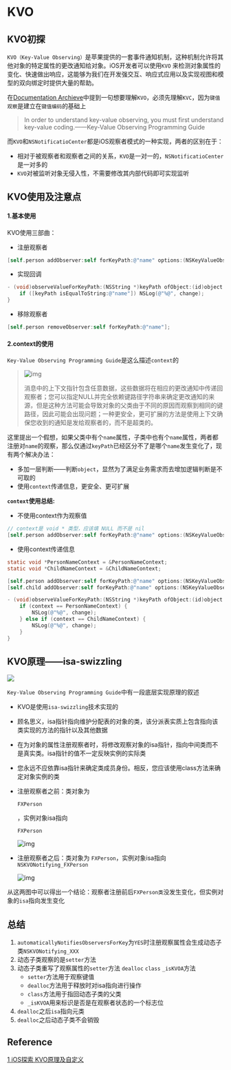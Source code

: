 # KVO



## KVO初探

`KVO（Key-Value Observing）`是苹果提供的一套事件通知机制，这种机制允许将其他对象的特定属性的更改通知给对象。iOS开发者可以使用`KVO` 来检测对象属性的变化、快速做出响应，这能够为我们在开发强交互、响应式应用以及实现视图和模型的双向绑定时提供大量的帮助。

在[Documentation Archieve](https://developer.apple.com/library/archive/documentation/Cocoa/Conceptual/KeyValueObserving/KeyValueObserving.html)中提到一句想要理解`KVO`，必须先理解`KVC`，因为`键值观察`是建立在`键值编码`的基础上

> In order to understand key-value observing, you must first understand key-value coding.——Key-Value Observing Programming Guide

而`KVO`和`NSNotificatioCenter`都是iOS观察者模式的一种实现，两者的区别在于：

- 相对于被观察者和观察者之间的关系，`KVO`是一对一的，`NSNotificatioCenter`是一对多的
- `KVO`对被监听对象无侵入性，不需要修改其内部代码即可实现监听

## KVO使用及注意点

#### 1.基本使用

KVO使用三部曲：

- 注册观察者

```objective-c
[self.person addObserver:self forKeyPath:@"name" options:(NSKeyValueObservingOptionNew | NSKeyValueObservingOptionOld) context:NULL];
```

- 实现回调

```objective-c
- (void)observeValueForKeyPath:(NSString *)keyPath ofObject:(id)object change:(NSDictionary<NSKeyValueChangeKey,id> *)change context:(void *)context {
    if ([keyPath isEqualToString:@"name"]) NSLog(@"%@", change);
}
```

- 移除观察者

```objective-c
[self.person removeObserver:self forKeyPath:@"name"];
```

#### 2.context的使用

`Key-Value Observing Programming Guide`是这么描述`context`的

> ![img](https://user-gold-cdn.xitu.io/2020/3/14/170d77a1fa7cf438?imageView2/0/w/1280/h/960/format/webp/ignore-error/1)
>
> 消息中的上下文指针包含任意数据，这些数据将在相应的更改通知中传递回观察者；您可以指定NULL并完全依赖键路径字符串来确定更改通知的来源，但是这种方法可能会导致对象的父类由于不同的原因而观察到相同的键路径，因此可能会出现问题；一种更安全，更可扩展的方法是使用上下文确保您收到的通知是发给观察者的，而不是超类的。

这里提出一个假想，如果父类中有个`name`属性，子类中也有个`name`属性，两者都注册对`name`的观察，那么仅通过`keyPath`已经区分不了是哪个`name`发生变化了，现有两个解决办法：

- 多加一层判断——判断`object`，显然为了满足业务需求而去增加逻辑判断是不可取的
- 使用`context`传递信息，更安全、更可扩展

**`context`使用总结:**

- 不使用context作为观察值

```objective-c
// context是 void * 类型，应该填 NULL 而不是 nil
[self.person addObserver:self forKeyPath:@"name" options:(NSKeyValueObservingOptionNew) context:NULL];
```

- 使用context传递信息

```objective-c
static void *PersonNameContext = &PersonNameContext;
static void *ChildNameContext = &ChildNameContext;

[self.person addObserver:self forKeyPath:@"name" options:(NSKeyValueObservingOptionNew) context:PersonNameContext];
[self.child addObserver:self forKeyPath:@"name" options:(NSKeyValueObservingOptionNew) context:ChildNameContext];

- (void)observeValueForKeyPath:(NSString *)keyPath ofObject:(id)object change:(NSDictionary<NSKeyValueChangeKey,id> *)change context:(void *)context {
    if (context == PersonNameContext) {
        NSLog(@"%@", change);
    } else if (context == ChildNameContext) {
        NSLog(@"%@", change);
    }
}
```



## KVO原理——isa-swizzling

![](http://sylarimage.oss-cn-shenzhen.aliyuncs.com/2021-02-16-135638.jpg)

`Key-Value Observing Programming Guide`中有一段底层实现原理的叙述



- KVO是使用`isa-swizzling`技术实现的
- 顾名思义，isa指针指向维护分配表的对象的类，该分派表实质上包含指向该类实现的方法的指针以及其他数据
- 在为对象的属性注册观察者时，将修改观察对象的isa指针，指向中间类而不是真实类。isa指针的值不一定反映实例的实际类
- 您永远不应依靠isa指针来确定类成员身份。相反，您应该使用class方法来确定对象实例的类

- 注册观察者之前：类对象为

  ```
  FXPerson
  ```

  ，实例对象isa指向

  ```
  FXPerson
  ```

  ![img](http://sylarimage.oss-cn-shenzhen.aliyuncs.com/2021-02-16-135759.jpg)

- 注册观察者之后：类对象为 `FXPerson`，实例对象isa指向 `NSKVONotifying_FXPerson`

  ![img](http://sylarimage.oss-cn-shenzhen.aliyuncs.com/2021-02-16-135804.jpg)

从这两图中可以得出一个结论：观察者注册前后`FXPerson类`没发生变化，但实例对象的`isa`指向发生变化

## 总结

1. `automaticallyNotifiesObserversForKey`为`YES`时注册观察属性会生成动态子类`NSKVONotifying_XXX`
2. 动态子类观察的是`setter`方法
3. 动态子类重写了观察属性的`setter`方法 `dealloc` `class` `_isKVOA`方法
   - `setter`方法用于观察键值
   - `dealloc`方法用于释放时对isa指向进行操作
   - `class`方法用于指回动态子类的父类
   - `_isKVOA`用来标识是否是在观察者状态的一个标志位
4. `dealloc`之后`isa`指向元类
5. `dealloc`之后动态子类不会销毁



## Reference

[1 iOS探索 KVO原理及自定义](https://juejin.cn/post/6844904090569277447)